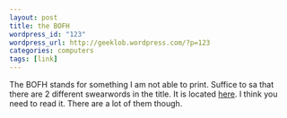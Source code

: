 ```yaml
--- 
layout: post
title: the BOFH
wordpress_id: "123"
wordpress_url: http://geeklob.wordpress.com/?p=123
categories: computers
tags: [link]
---
```

The BOFH stands for something I am not able to print. Suffice to sa that there are 2 different swearwords in the title. It is located <a href="http://www.iinet.net.au/~bofh/index.html">here</a>. I think you need to read it. There are a lot of them though.
